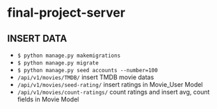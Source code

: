 # final-project-server



## INSERT DATA

- `$ python manage.py makemigrations`
- `$ python manage.py migrate`
- `$ python manage.py seed accounts --number=100`
- `/api/v1/movies/TMDB/`  insert TMDB movie datas
- `/api/v1/movies/seed-rating/` insert ratings in Movie_User Model
- `/api/v1/movies/count-ratings/` count ratings and insert avg, count fields in Movie Model

